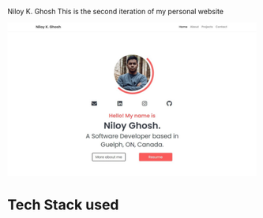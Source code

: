 <span align="center">Niloy K. Ghosh</span>
<span align="center">This is the second iteration of my personal website</span>




![Image Snapshot](https://github.com/niloyKGhosh/personal-website-v2/blob/master/img/demo.jpg)

# Tech Stack used
